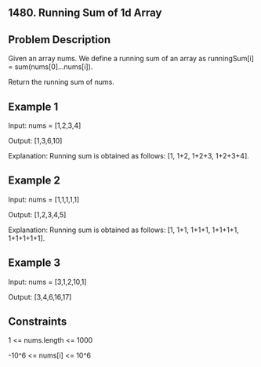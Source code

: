 ## 1480. Running Sum of 1d Array
## Problem Description

Given an array nums. We define a running sum of an array as runningSum[i] = sum(nums[0]…nums[i]).

Return the running sum of nums.

## Example 1

Input: nums = [1,2,3,4]

Output: [1,3,6,10]

Explanation: Running sum is obtained as follows: [1, 1+2, 1+2+3, 1+2+3+4].

## Example 2

Input: nums = [1,1,1,1,1]

Output: [1,2,3,4,5]

Explanation: Running sum is obtained as follows: [1, 1+1, 1+1+1, 1+1+1+1, 1+1+1+1+1].

## Example 3

Input: nums = [3,1,2,10,1]

Output: [3,4,6,16,17]

## Constraints

1 <= nums.length <= 1000

-10^6 <= nums[i] <= 10^6